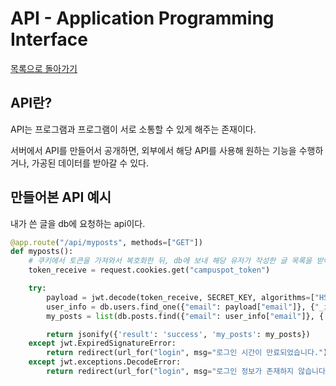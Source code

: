 # API - Application Programming Interface

[목록으로 돌아가기](../README.md)

## API란?

API는 프로그램과 프로그램이 서로 소통할 수 있게 해주는 존재이다.

서버에서 API를 만들어서 공개하면, 외부에서 해당 API를 사용해 원하는 기능을 수행하거나, 가공된 데이터를 받아갈 수 있다.

## 만들어본 API 예시

내가 쓴 글을 db에 요청하는 api이다.

```Python
@app.route("/api/myposts", methods=["GET"])
def myposts():
    # 쿠키에서 토큰을 가져와서 복호화한 뒤, db에 보내 해당 유저가 작성한 글 목록을 받아온다
    token_receive = request.cookies.get("campuspot_token")

    try:
        payload = jwt.decode(token_receive, SECRET_KEY, algorithms=["HS256"])
        user_info = db.users.find_one({"email": payload["email"]}, {"_id": False})
        my_posts = list(db.posts.find({"email": user_info["email"]}, {'_id': False}))

        return jsonify({'result': 'success', 'my_posts': my_posts})
    except jwt.ExpiredSignatureError:
        return redirect(url_for("login", msg="로그인 시간이 만료되었습니다."))
    except jwt.exceptions.DecodeError:
        return redirect(url_for("login", msg="로그인 정보가 존재하지 않습니다."))
```
